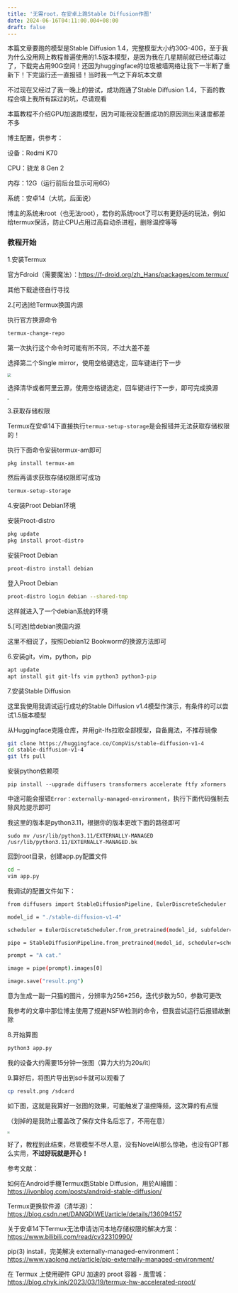 ```yaml
---
title: '无需root，在安卓上跑Stable Diffusion作图'
date: 2024-06-16T04:11:00.004+08:00
draft: false
---
```


本篇文章要跑的模型是Stable Diffusion 1.4，完整模型大小约30G-40G，至于我为什么没用网上教程普遍使用的1.5版本模型，是因为我在几星期前就已经试毒过了，下载完占用90G空间！还因为huggingface的垃圾被墙网络让我下一半断了重新下！下完运行还一直报错！当时我一气之下弃坑本文章

不过现在又经过了我一晚上的尝试，成功跑通了Stable Diffusion 1.4，下面的教程会填上我所有踩过的坑，尽请观看

本篇教程不介绍GPU加速跑模型，因为可能我没配置成功的原因测出来速度都差不多



博主配置，供参考：

设备：Redmi K70

CPU：骁龙 8 Gen 2

内存：12G（运行前后台显示可用6G）

系统：安卓14（大坑，后面说）

博主的系统未root（也无法root），若你的系统root了可以有更舒适的玩法，例如给termux保活，防止CPU占用过高自动杀进程，删除温控等等



### 教程开始

1.安装Termux

官方Fdroid（需要魔法）：https://f-droid.org/zh_Hans/packages/com.termux/

其他下载途径自行寻找



2.[可选]给Termux换国内源

执行官方换源命令

```bash
termux-change-repo
```

第一次执行这个命令时可能有所不同，不过大差不差

选择第二个Single mirror，使用空格键选定，回车键进行下一步

<img src="https://resources.blog.kihh.xyz/image/20240616031845.png" style="zoom: 50%;" />

选择清华或者阿里云源，使用空格键选定，回车键进行下一步，即可完成换源

<img src="https://resources.blog.kihh.xyz/image/20240616031654.png" style="zoom: 25%;" />



3.获取存储权限

Termux在安卓14下直接执行`termux-setup-storage`是会报错并无法获取存储权限的！

执行下面命令安装termux-am即可

```bash
pkg install termux-am
```

然后再请求获取存储权限即可成功

```bash
termux-setup-storage
```



4.安装Proot Debian环境

安装Proot-distro

```bash
pkg update
pkg install proot-distro
```

安装Proot Debian

```bash
proot-distro install debian
```

登入Proot Debian

```bash
proot-distro login debian --shared-tmp
```

这样就进入了一个debian系统的环境



5.[可选]给debian换国内源

这里不细说了，按照Debian12 Bookworm的换源方法即可



6.安装git，vim，python，pip

```bash
apt update
apt install git git-lfs vim python3 python3-pip
```



7.安装Stable Diffusion

这里我使用我调试运行成功的Stable Diffusion v1.4模型作演示，有条件的可以尝试1.5版本模型

从Huggingface克隆仓库，并用git-lfs拉取全部模型，自备魔法，不推荐镜像

```bash
git clone https://huggingface.co/CompVis/stable-diffusion-v1-4
cd stable-diffusion-v1-4
git lfs pull
```

安装python依赖项

```
pip install --upgrade diffusers transformers accelerate ftfy xformers
```

中途可能会报错`Error：externally-managed-environment`，执行下面代码强制去除风险提示即可

我这里的版本是python3.11，根据你的版本更改下面的路径即可

```
sudo mv /usr/lib/python3.11/EXTERNALLY-MANAGED /usr/lib/python3.11/EXTERNALLY-MANAGED.bk
```

回到root目录，创建app.py配置文件

```bash
cd ~
vim app.py
```

我调试的配置文件如下：

```bash
from diffusers import StableDiffusionPipeline, EulerDiscreteScheduler

model_id = "./stable-diffusion-v1-4"

scheduler = EulerDiscreteScheduler.from_pretrained(model_id, subfolder="scheduler")

pipe = StableDiffusionPipeline.from_pretrained(model_id, scheduler=scheduler, low_cpu_mem_usage=True, height=256, width=256, num_inference_steps=50)

prompt = "A cat."

image = pipe(prompt).images[0]

image.save("result.png")

```

意为生成一副一只猫的图片，分辨率为256*256，迭代步数为50，参数可更改

我参考的文章中那位博主使用了规避NSFW检测的命令，但我尝试运行后报错故删除



8.开始算图

```bash
python3 app.py
```

我的设备大约需要15分钟一张图（算力大约为20s/it）



9.算好后，将图片导出到sd卡就可以观看了

```bash
cp result.png /sdcard
```



如下图，这就是我算好一张图的效果，可能触发了温控降频，这次算的有点慢

（划掉的是我防止覆盖改了保存文件名后忘了，不用在意）

<img src="https://resources.blog.kihh.xyz/image/20240616035050.png" style="zoom: 33%;" />



好了，教程到此结束，尽管模型不尽人意，没有NovelAI那么惊艳，也没有GPT那么实用，**不过好玩就是开心！**



参考文献：

如何在Android手機Termux跑Stable Diffusion，用於AI繪圖：https://ivonblog.com/posts/android-stable-diffusion/

Termux更换软件源（清华源）：https://blog.csdn.net/DANGDIWEI/article/details/136094157

关于安卓14下Termux无法申请访问本地存储权限的解决方案：https://www.bilibili.com/read/cv32310990/

pip(3) install，完美解决 externally-managed-environment：https://www.yaolong.net/article/pip-externally-managed-environment/

在 Termux 上使用硬件 GPU 加速的 proot 容器 - 風雪城：https://blog.chyk.ink/2023/03/19/termux-hw-accelerated-proot/
